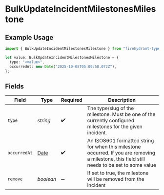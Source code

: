 # BulkUpdateIncidentMilestonesMilestone

## Example Usage

```typescript
import { BulkUpdateIncidentMilestonesMilestone } from "firehydrant-typescript-sdk/models/components";

let value: BulkUpdateIncidentMilestonesMilestone = {
  type: "<value>",
  occurredAt: new Date("2025-10-08T05:09:58.072Z"),
};
```

## Fields

| Field                                                                                                                                         | Type                                                                                                                                          | Required                                                                                                                                      | Description                                                                                                                                   |
| --------------------------------------------------------------------------------------------------------------------------------------------- | --------------------------------------------------------------------------------------------------------------------------------------------- | --------------------------------------------------------------------------------------------------------------------------------------------- | --------------------------------------------------------------------------------------------------------------------------------------------- |
| `type`                                                                                                                                        | *string*                                                                                                                                      | :heavy_check_mark:                                                                                                                            | The type/slug of the milestone. Must be one of the currently configured milestones for the given incident.                                    |
| `occurredAt`                                                                                                                                  | [Date](https://developer.mozilla.org/en-US/docs/Web/JavaScript/Reference/Global_Objects/Date)                                                 | :heavy_check_mark:                                                                                                                            | An ISO8601 formatted string for when this milestone occurred. If you are removing a milestone, this field still needs to be set to some value |
| `remove`                                                                                                                                      | *boolean*                                                                                                                                     | :heavy_minus_sign:                                                                                                                            | If set to true, the milestone will be removed from the incident                                                                               |